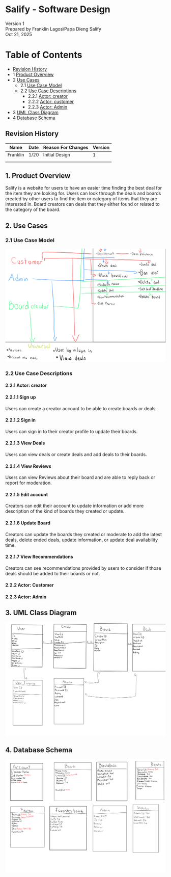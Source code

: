 # Salify - Software Design 

Version 1  
Prepared by Franklin Lagos\Papa Dieng
Salify\
Oct 21, 2025

Table of Contents
=================
* [Revision History](#revision-history)
* 1 [Product Overview](#1-product-overview)
* 2 [Use Cases](#2-use-cases)
  * 2.1 [Use Case Model](#21-use-case-model)
  * 2.2 [Use Case Descriptions](#22-use-case-descriptions)
    * 2.2.1 [Actor: creator](#221-actor-creator)
    * 2.2.2 [Actor: customer](#222-actor-customer)
    * 2.2.3 [Actor: Admin](#223-actor-admin) 
* 3 [UML Class Diagram](#3-uml-class-diagram)
* 4 [Database Schema](#4-database-schema)

## Revision History
| Name | Date    | Reason For Changes  | Version   |
| ---- | ------- | ------------------- | --------- |
|  Franklin  |1/20     | Initial Design      |    1      |
|      |         |                     |           |
|      |         |                     |           |

## 1. Product Overview

Salify is a website for users to have an easier time finding the best deal for the item they are looking for. Users can look through the deals and boards created by other users to find the item or category of items that they are interested in. Board creators can deals that they either found or related to the category of the board.

## 2. Use Cases
### 2.1 Use Case Model
![Use Case Model](use-case.png)

### 2.2 Use Case Descriptions

#### 2.2.1 Actor: creator

#### 2.2.1.1 Sign up

Users can create a creator account to be able to create boards or deals.

#### 2.2.1.2 Sign in

Users can sign in to their creator profile to update their boards.

#### 2.2.1.3 View Deals

Users can view deals or create deals and add deals to their boards.

#### 2.2.1.4 View Reviews

Users can view Reviews about their board and are able to reply back or report for moderation.

#### 2.2.1.5 Edit account

Creators can edit their account to update information or add more description of the kind of boards they created or update.

#### 2.2.1.6 Update Board

Creators can update the boards they created or moderate to add the latest deals, delete ended deals, update information, or update deal availability time. 

#### 2.2.1.7 View Recommendations

Creators can see recommendations provided by users to consider if those deals should be added to their boards or not.


#### 2.2.2 Actor: Customer


#### 2.2.3 Actor: Admin



## 3. UML Class Diagram
![UML Class Diagram](design.png)
## 4. Database Schema
![UML Class Diagram](Schema.png)
